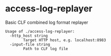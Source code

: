 # access-log-replayer

Basic CLF combined log format replayer

```
Usage of ./access-log-replayer:
  -http_host string
    	Target HTTP host, e.g. localhost:8983
  -input-file string
    	Path to CLF log file
```

